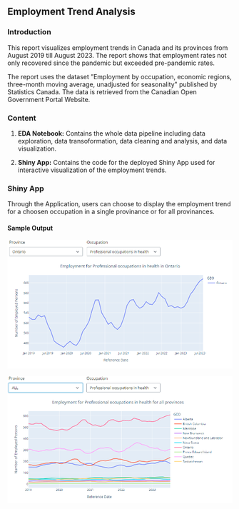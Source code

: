 ## Employment Trend Analysis

### Introduction
This report visualizes employment trends in Canada and its provinces from August 2019 till August 2023. The report shows that employment rates not only recovered since the pandemic but exceeded pre-pandemic rates.

The report uses the dataset ”Employment by occupation, economic regions, three-month moving average, unadjusted for seasonality" published by Statistics Canada. The data is retrieved from the Canadian Open Government Portal Website.


### Content
1. **EDA Notebook:** Contains the whole data pipeline including data exploration, data transoformation, data cleaning and analysis, and data visualization.

2. **Shiny App:** Contains the code for the deployed Shiny App used for interactive visualization of the employment trends.

### Shiny App

Through the Application, users can choose to display the employment trend for a choosen occupation in a single provinance or for all provinances.

#### Sample Output

![Employment Trend for Professional health Occupations in Ontario from January 2019 to August 2023.](images/one-prov-output.png "Employment Trend for Professional health Occupations in Ontario from January 2019 to August 2023.")

![Employment Trend for Professional health Occupations for all provinances from January 2019 to August 2023.](images/all-prov-output.png "Employment Trend for Professional health Occupations for all provinances from January 2019 to August 2023.")
